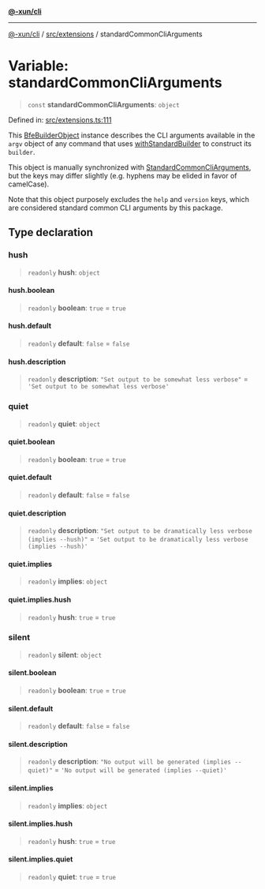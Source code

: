 [**@-xun/cli**](../../../README.md)

***

[@-xun/cli](../../../README.md) / [src/extensions](../README.md) / standardCommonCliArguments

# Variable: standardCommonCliArguments

> `const` **standardCommonCliArguments**: `object`

Defined in: [src/extensions.ts:111](https://github.com/Xunnamius/cli-utils/blob/db90a9246019c35815e35a939ad044a617c9f935/src/extensions.ts#L111)

This [BfeBuilderObject](../../type-aliases/BfeBuilderObject.md) instance describes the CLI arguments available
in the `argv` object of any command that uses [withStandardBuilder](../functions/withStandardBuilder.md) to
construct its `builder`.

This object is manually synchronized with [StandardCommonCliArguments](../type-aliases/StandardCommonCliArguments.md),
but the keys may differ slightly (e.g. hyphens may be elided in favor of
camelCase).

Note that this object purposely excludes the `help` and `version` keys, which
are considered standard common CLI arguments by this package.

## Type declaration

### hush

> `readonly` **hush**: `object`

#### hush.boolean

> `readonly` **boolean**: `true` = `true`

#### hush.default

> `readonly` **default**: `false` = `false`

#### hush.description

> `readonly` **description**: `"Set output to be somewhat less verbose"` = `'Set output to be somewhat less verbose'`

### quiet

> `readonly` **quiet**: `object`

#### quiet.boolean

> `readonly` **boolean**: `true` = `true`

#### quiet.default

> `readonly` **default**: `false` = `false`

#### quiet.description

> `readonly` **description**: `"Set output to be dramatically less verbose (implies --hush)"` = `'Set output to be dramatically less verbose (implies --hush)'`

#### quiet.implies

> `readonly` **implies**: `object`

#### quiet.implies.hush

> `readonly` **hush**: `true` = `true`

### silent

> `readonly` **silent**: `object`

#### silent.boolean

> `readonly` **boolean**: `true` = `true`

#### silent.default

> `readonly` **default**: `false` = `false`

#### silent.description

> `readonly` **description**: `"No output will be generated (implies --quiet)"` = `'No output will be generated (implies --quiet)'`

#### silent.implies

> `readonly` **implies**: `object`

#### silent.implies.hush

> `readonly` **hush**: `true` = `true`

#### silent.implies.quiet

> `readonly` **quiet**: `true` = `true`
